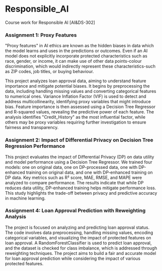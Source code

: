 # Responsible_AI
Course work for  Responsible AI [AI&amp;DS-302]

### Assignment 1: Proxy Features

"Proxy features" in AI ethics are known as the hidden biases in data which the model learns and uses in the predictions or outcomes. Even if an AI model does not explicitly incorporate protected characteristics such as race, gender, or income, it can make use of other data points-colour discrimination, which would indirectly represent these characteristics-such as ZIP codes, job titles, or buying behaviour.

This project analyzes loan approval data, aiming to understand feature importance and mitigate potential biases.  It begins by preprocessing the data, including handling missing values and converting categorical features to numerical ones.  Variance Inflation Factor (VIF) is used to detect and address multicollinearity, identifying proxy variables that might introduce bias. Feature importance is then assessed using a Decision Tree Regressor and R-squared values, revealing the predictive power of each feature. The analysis identifies "Credit_History" as the most influential factor, while others may be proxy variables requiring further investigation to ensure fairness and transparency. 

### Assignment 2: Impact of Differential Privacy on Decision Tree Regression Performance

This project evaluates the impact of Differential Privacy (DP) on data utility and model performance using a Decision Tree Regressor. We trained four models: one on original data, one on DP-processed data, one with DP-enhanced training on original data, and one with DP-enhanced training on DP data. Key metrics such as R² score, MAE, RMSE, and MAPE were analyzed to compare performance. The results indicate that while DP reduces data utility, DP-enhanced training helps mitigate performance loss. This study highlights the trade-off between privacy and predictive accuracy in machine learning.

### Assignment 4: Loan Approval Prediction with Reweighting Analysis

The project is focused on analyzing and predicting loan approval status. The code involves data preprocessing, handling missing values, encoding categorical variables, and visualizing the impact of protected features on loan approval. A RandomForestClassifier is used to predict loan approval, and the dataset is checked for class imbalance, which is addressed through reweighting techniques. The project aims to build a fair and accurate model for loan approval prediction while considering the impact of various protected features.
